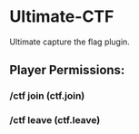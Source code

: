 # Ultimate-CTF
Ultimate capture the flag plugin.

## Player Permissions:
### /ctf join (ctf.join)
### /ctf leave (ctf.leave)
